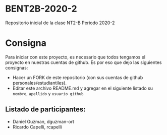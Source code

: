# BENT2B-2020-2
Repositorio inicial de la clase NT2-B Periodo 2020-2

# Consigna

Para iniciar con este proyecto, es necesario que todos tengamos el proyecto en nuestras cuentas de github. Es por eso que dejo las siguientes consignas:

- Hacer un FORK de este repositorio (con sus cuentas de github personales/estudiantiles).
- Editar este archivo README.md y agregar en el siguiente listado su `nombre`, `apellido` y `usuario github`

## Listado de participantes:

- Daniel Guzman, dguzman-ort
- Ricardo Capelli, rcapelli